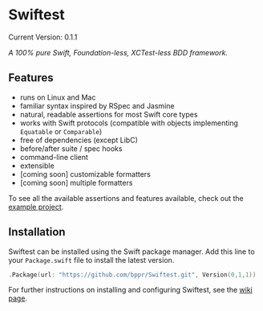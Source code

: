 Swiftest
========

Current Version: 0.1.1

_A 100% pure Swift, Foundation-less, XCTest-less BDD framework._

## Features
* runs on Linux and Mac
* familiar syntax inspired by RSpec and Jasmine
* natural, readable assertions for most Swift core types
* works with Swift protocols (compatible with objects implementing `Equatable` or `Comparable`)
* free of dependencies (except LibC)
* before/after suite / spec hooks
* command-line client
* extensible
* [coming soon] customizable formatters
* [coming soon] multiple formatters

To see all the available assertions and features available, check out the [example project](src/Example).

## Installation
Swiftest can be installed using the Swift package manager. Add this line to your `Package.swift` file to install the latest version.

```swift
.Package(url: "https://github.com/bppr/Swiftest.git", Version(0,1,1))
```

For further instructions on installing and configuring Swiftest, see the [wiki page](https://github.com/bppr/Swiftest/wiki/Installation).
